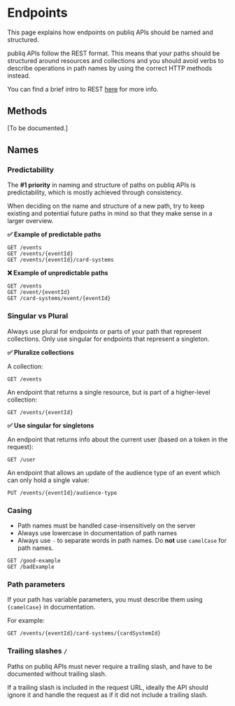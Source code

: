 # Endpoints

This page explains how endpoints on publiq APIs should be named and structured.

publiq APIs follow the REST format. This means that your paths should be structured around resources and collections and you should avoid verbs to describe operations in path names by using the correct HTTP methods instead.

You can find a brief intro to REST [here](https://www.infoq.com/articles/rest-introduction/) for more info.

## Methods

\[To be documented.\]

## Names

### Predictability

The **#1 priority** in naming and structure of paths on publiq APIs is predictability, which is mostly achieved through consistency.

When deciding on the name and structure of a new path, try to keep existing and potential future paths in mind so that they make sense in a larger overview.

**✅ Example of predictable paths**

```
GET /events
GET /events/{eventId}
GET /events/{eventId}/card-systems
```

**❌ Example of unpredictable paths**

```
GET /events
GET /event/{eventId}
GET /card-systems/event/{eventId}
```

### Singular vs Plural

Always use plural for endpoints or parts of your path that represent collections. Only use singular for endpoints that represent a singleton.

**✅ Pluralize collections**

A collection:
```
GET /events
```

An endpoint that returns a single resource, but is part of a higher-level collection:
```
GET /events/{eventId} 
```

**✅ Use singular for singletons**

An endpoint that returns info about the current user (based on a token in the request):

```
GET /user
```

An endpoint that allows an update of the audience type of an event which can only hold a single value:
```
PUT /events/{eventId}/audience-type 
```

### Casing

- Path names must be handled case-insensitively on the server
- Always use lowercase in documentation of path names
- Always use `-` to separate words in path names. Do **not** use `camelCase` for path names.

```
GET /good-example
GET /badExample
```

### Path parameters

If your path has variable parameters, you must describe them using `{camelCase}` in documentation.

For example:

```
GET /events/{eventId}/card-systems/{cardSystemId}
```

### Trailing slashes `/`

Paths on publiq APIs must never require a trailing slash, and have to be documented without trailing slash.

If a trailing slash is included in the request URL, ideally the API should ignore it and handle the request as if it did not include a trailing slash.
